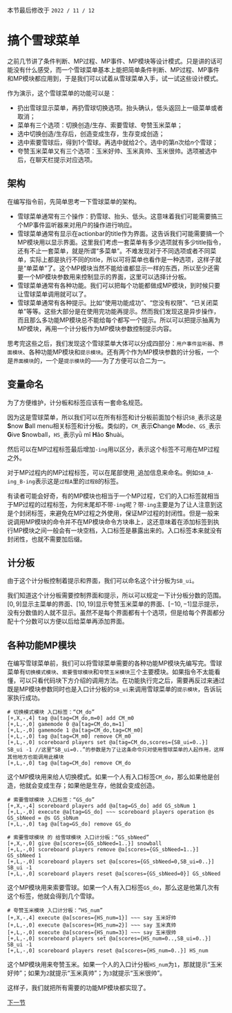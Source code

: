 本节最后修改于 `2022 / 11 / 12`

# 搞个雪球菜单

之前几节讲了条件判断、MP过程、MP事件、MP模块等设计模式。只是讲的话可能没有什么感受，而一个雪球菜单基本上能把简单条件判断、MP过程、MP事件和MP模块都应用到，于是我们可以试着从雪球菜单入手，试一试这些设计模式。

作为演示，这个雪球菜单的功能可以是：

- 扔出雪球显示菜单，再扔雪球切换选项。抬头确认，低头返回上一级菜单或者取消；
- 菜单有三个选项：切换创造/生存、索要雪球、夸赞玉米菜单；
- 选中切换创造/生存后，创造变成生存，生存变成创造；
- 选中索要雪球后，得到$1$个雪球。再选中就给$2$个。选中的第$n$次给$n$个雪球；
- 夸赞玉米菜单又有三个选项：玉米好帅、玉米真帅、玉米很帅。选项被选中后，在聊天栏提示对应选项。

## 架构

在编写指令前，先简单思考一下雪球菜单的架构。

- 雪球菜单通常有三个操作：扔雪球、抬头、低头。这意味着我们可能需要搞三个MP事件监听器来对用户的操作进行响应。
- 雪球菜单通常有显示在actionbar的title作为界面。这告诉我们可能需要搞一个MP模块用以显示界面。这里我们考虑一套菜单有多少选项就有多少title指令，还有不止一套菜单，就是所谓“多菜单”。不难发现对于不同选项或者不同菜单，实际上都是执行不同的title，所以可将菜单也看作是一种选项，这样子就是“单菜单”了。这个MP模块当然不能给谁都显示一样的东西，所以至少还需要一个MP模块参数用来控制显示的界面，这里可以选择计分板。
- 雪球菜单通常有各种功能。我们可以把每个功能都做成MP模块，到时候只要让雪球菜单调用就可以了。
- 雪球菜单通常有各种提示。比如“使用功能成功”、“您没有权限”、“已关闭菜单”等等。这些大部分是在使用完功能再提示。然而我们发现这是异步操作，而且那么多功能MP模块总不能给每个都写一个提示。所以可以把提示抽离为MP模块，再用一个计分板作为MP模块参数控制提示内容。

思考完这些之后，我们发现这个雪球菜单大体可以分成四部分：`用户事件监听器`、`界面模块`、各种功能MP模块和`提示模块`。还有两个作为MP模块参数的计分板，一个是`界面模块`的，一个是`提示模块`的——为了方便可以合二为一。

## 变量命名

为了方便维护，计分板和标签应该有一套命名规范。

因为这是雪球菜单，所以我们可以在所有标签和计分板前面加个标识`SB_`表示这是**S**now **B**all menu相关标签和计分板。类似的，`CM_`表示**C**hange **M**ode、`GS_`表示**G**ive **S**nowball，`HS_`表示yǜ mǐ **H**ǎo **S**huài。

然后可以在MP过程标签最后增加`-ing`用以区分，表示这个标签不可用在MP过程之外。

对于MP过程内的MP过程标签，可以在尾部使用`_`追加信息来命名。例如`SB_A-ing_B-ing`表示这是`过程A`里的`过程B`的标签。

有读者可能会好奇，有的MP模块也相当于一个MP过程，它们的入口标签就相当于MP过程的过程标签，为何末尾却不带`-ing`呢？带`-ing`主要是为了让人注意到这是个封闭标签，来避免在MP过程之外使用，保证MP过程的封闭性。但是一般来说调用MP模块的命令并不在MP模块命令方块串上，这还意味着在添加标签到执行MP模块之间一般会有一块空档，入口标签是暴露出来的。入口标签本来就没有封闭性，也就不需要加后缀。

## 计分板

由于这个计分板控制着提示和界面，我们可以命名这个计分板为`SB_ui`。

我们知道这个计分板需要控制界面和提示，所以可以规定一下计分板分数的范围。$[0,9]$显示主菜单的界面、$[10,19]$显示夸赞玉米菜单的界面、$[-10,-1]$显示提示，没有分数值的人就不显示。虽然不是每个界面都有十个选项，但是给每个界面都分配十个分数可以方便以后给菜单再添加界面。

## 各种功能MP模块

在编写雪球菜单前，我们可以将雪球菜单需要的各种功能MP模块先编写完。雪球菜单有`切换模式模块`、`索要雪球模块`和`夸赞玉米模块`三个主要模块。如果指令不太能看懂，可以只看代码块下方介绍的调用方法。在功能执行完之后，需要再反过来通过既是MP模块参数同时也是入口计分板的`SB_ui`来调用雪球菜单的`提示模块`，告诉玩家执行成功。

```
# 切换模式模块 入口标签：“CM_do”
[+,X,-,4] tag @a[tag=CM_do,m=0] add CM_m0
[+,L,-,0] gamemode 0 @a[tag=CM_do,m=1]
[+,L,-,0] gamemode 1 @a[tag=CM_do,tag=CM_m0]
[+,L,-,0] tag @a[tag=CM_m0] remove CM_m0
[+,L,-,0] scoreboard players set @a[tag=CM_do,scores={SB_ui=0..}] SB_ui -1 //这里“SB_ui=0..”的参数是为了让这条命令只对使用雪球菜单的人起作用，这样其他地方也能调用此模块
[+,L,-,0] tag @a[tag=CM_do] remove CM_do
```

这个MP模块用来给人切换模式。如果一个人有入口标签`CM_do`，那么如果他是创造，他就会变成生存；如果他是生存，他就会变成创造。

```
# 索要雪球模块 入口标签：“GS_do”
[+,X,-,4] scoreboard players add @a[tag=GS_do] add GS_sbNum 1
[+,L,-,0] execute @a[tag=GS_do] ~~~ scoreboard players operation @s GS_sbNeed = @s GS_sbNum
[+,L,-,0] tag @a[tag=GS_do] remove GS_do

# 索要雪球模块 的 给雪球模块 入口计分板：“GS_sbNeed”
[+,X,-,0] give @a[scores={GS_sbNeed=1..}] snowball
[+,L,-,0] scoreboard players remove @a[scores={GS_sbNeed=1..}] GS_sbNeed 1
[+,L,-,0] scoreboard players set @a[scores={GS_sbNeed=0,SB_ui=0..}] SB_ui -1
[+,L,-,0] scoreboard players reset @a[scores={GS_sbNeed=0}] GS_sbNeed
```

这个MP模块用来索要雪球。如果一个人有入口标签`GS_do`，那么这是他第几次有这个标签，他就会得到几个雪球。

```
# 夸赞玉米模块 入口计分板：“HS_num”
[+,X,-,4] execute @a[scores={HS_num=1}] ~~~ say 玉米好帅
[+,L,-,0] execute @a[scores={HS_num=2}] ~~~ say 玉米真帅
[+,L,-,0] execute @a[scores={HS_num=3}] ~~~ say 玉米很帅
[+,L,-,0] scoreboard players set @a[scores={HS_num=0..,SB_ui=0..}] SB_ui -1
[+,L,-,0] scoreboard players reset @a[scores={HS_num=0..}] HS_num
```

这个MP模块用来夸赞玉米。如果一个人的入口计分板`HS_num`为`1`，那就提示“玉米好帅”；如果为`2`就提示“玉米真帅”；为`3`就提示“玉米很帅”。

这样子，我们就把所有需要的功能MP模块都实现了。

[下一节](7.5.md)